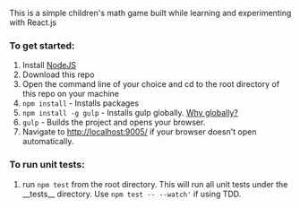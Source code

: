 This is a simple children's math game built while learning and experimenting with React.js

<h3>To get started:</h3>
<ol>
<li>Install <a href="http://www.nodejs.org">NodeJS</a><br></li>
<li>Download this repo </li>
<li>Open the command line of your choice and cd to the root directory of this repo on your machine<br></li>
<li><code>npm install</code> - Installs packages</li>
<li><code>npm install -g gulp</code> - Installs gulp globally. <a href="http://stackoverflow.com/questions/22115400/why-do-we-need-to-install-gulp-globally-and-locally">Why globally?</a></li>
<li><code>gulp</code> - Builds the project and opens your browser. </li>
<li>Navigate to <a href="http://localhost:9005/">http://localhost:9005/</a> if your browser doesn't open automatically.</li>
</ol>

<h3>To run unit tests:</h3>
<ol>
<li>run <code>npm test</code> from the root directory. This will run all unit tests under the __tests__ directory. Use <code>npm test -- --watch'</code> if using TDD.</li
</ol>
